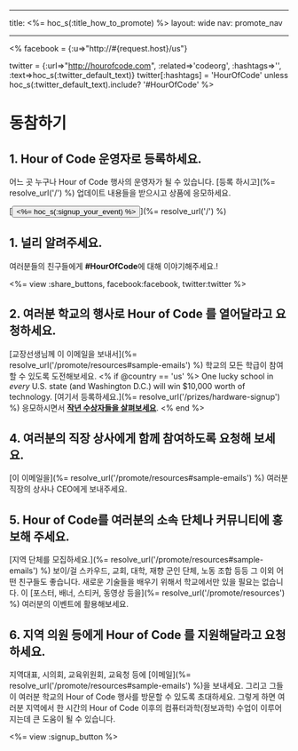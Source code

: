 * * *

title: <%= hoc_s(:title_how_to_promote) %> layout: wide nav: promote_nav

* * *

<% facebook = {:u=>"http://#{request.host}/us"}

twitter = {:url=>"http://hourofcode.com", :related=>'codeorg', :hashtags=>'', :text=>hoc_s(:twitter_default_text)} twitter[:hashtags] = 'HourOfCode' unless hoc_s(:twitter_default_text).include? '#HourOfCode' %>

# 동참하기

## 1. Hour of Code 운영자로 등록하세요.

어느 곳 누구나 Hour of Code 행사의 운영자가 될 수 있습니다. [등록 하시고](%= resolve_url('/') %) 업데이트 내용들을 받으시고 상품에 응모하세요.   


[<button><%= hoc_s(:signup_your_event) %></button>](%= resolve_url('/') %)

## 1. 널리 알려주세요.

여러분들의 친구들에게 **#HourOfCode**에 대해 이야기해주세요.!

<%= view :share_buttons, facebook:facebook, twitter:twitter %>

## 2. 여러분 학교의 행사로 Hour of Code 를 열어달라고 요청하세요.

[교장선생님께 이 이메일을 보내서](%= resolve_url('/promote/resources#sample-emails') %) 학교의 모든 학급이 참여할 수 있도록 도전해보세요. <% if @country == 'us' %> One lucky school in *every* U.S. state (and Washington D.C.) will win $10,000 worth of technology. [여기서 등록하세요.](%= resolve_url('/prizes/hardware-signup') %) 응모하시면서 [**작년 수상자들을 살펴보세요**](http://codeorg.tumblr.com/post/104109522378/prize-winners). <% end %>

## 4. 여러분의 직장 상사에게 함께 참여하도록 요청해 보세요.

[이 이메일을](%= resolve_url('/promote/resources#sample-emails') %) 여러분 직장의 상사나 CEO에게 보내주세요.

## 5. Hour of Code를 여러분의 소속 단체나 커뮤니티에 홍보해 주세요.

[지역 단체를 모집하세요.](%= resolve_url('/promote/resources#sample-emails') %) 보이/걸 스카우드, 교회, 대학, 재향 군인 단체, 노동 조합 등등 그 이외 어떤 친구들도 좋습니다. 새로운 기술들을 배우기 위해서 학교에서만 있을 필요는 없습니다. 이 [포스터, 배너, 스티커, 동영상 등을](%= resolve_url('/promote/resources') %) 여러분의 이벤트에 활용해보세요.

## 6. 지역 의원 등에게 Hour of Code 를 지원해달라고 요청하세요.

지역대표, 시의회, 교육위원회, 교육청 등에 [이메일](%= resolve_url('/promote/resources#sample-emails') %)을 보내세요. 그리고 그들이 여러분 학교의 Hour of Code 행사를 방문할 수 있도록 초대하세요. 그렇게 하면 여러분 지역에서 한 시간의 Hour of Code 이후의 컴퓨터과학(정보과학) 수업이 이루어지는데 큰 도움이 될 수 있습니다.

<%= view :signup_button %>